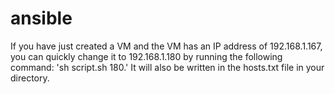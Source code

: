 # ansible
If you have just created a VM and the VM has an IP address of 192.168.1.167, you can quickly change it to 192.168.1.180 by running the following command: 'sh script.sh 180.' It will also be written in the hosts.txt file in your directory.
